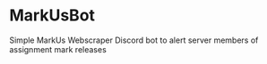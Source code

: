 # MarkUsBot
Simple MarkUs Webscraper Discord bot to alert server members of assignment mark releases
